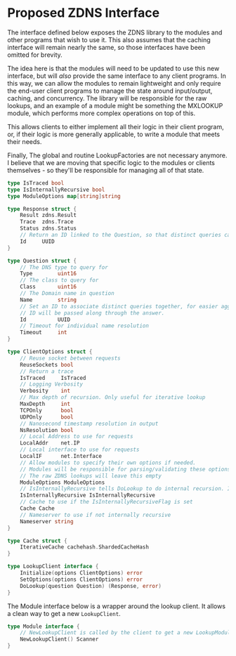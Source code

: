 # Proposed ZDNS Interface 

The interface defined below exposes the ZDNS library to the modules and other programs that wish to use it. This also assumes that the caching interface will remain nearly the same, so those interfaces have been omitted for brevity.

The idea here is that the modules will need to be updated to use this new interface, but will _also_ provide the same interface to any client programs. In this way, we can allow the modules to remain lightweight and only require the end-user client programs to manage the state around input/output, caching, and concurrency. The library will be responsible for the raw lookups, and an example of a module might be something the MXLOOKUP module, which performs more complex operations on top of this. 

This allows clients to either implement all their logic in their client program, or, if their logic is more generally applicable, to write a module that meets their needs.

Finally, The global and routine LookupFactories are not necessary anymore. I believe that we are moving that specific logic to the modules or clients themselves - so they'll be responsible for managing all of that state.


```go
type IsTraced bool
type IsInternallyRecursive bool
type ModuleOptions map[string]string

type Response struct {
    Result zdns.Result
    Trace  zdns.Trace
    Status zdns.Status
    // Return an ID linked to the Question, so that distinct queries can be linked.
    Id     UUID
}

type Question struct {
    // The DNS type to query for
	Type        uint16
    // The class to query for
	Class       uint16
    // The Domain name in question
	Name        string
    // Set an ID to associate distinct queries together, for easier aggregation
    // ID will be passed along through the answer.
    Id          UUID
    // Timeout for individual name resolution
    Timeout     int
}

type ClientOptions struct {
    // Reuse socket between requests
    ReuseSockets bool
    // Return a trace
    IsTraced     IsTraced
    // Logging Verbosity
    Verbosity    int
    // Max depth of recursion. Only useful for iterative lookup
    MaxDepth     int
    TCPOnly      bool
    UDPOnly      bool
    // Nanosecond timestamp resolution in output
    NsResolution bool
    // Local Address to use for requests
    LocalAddr    net.IP
    // Local interface to use for requests
    LocalIF      net.Interface
    // Allow modules to specify their own options if needed.
    // Modules will be responsible for parsing/validating these options.
    // The raw ZDNS lookups will leave this empty
    ModuleOptions ModuleOptions
    // IsInternallyRecursive tells DoLookup to do internal recursion. If true, uses cache. If false, uses nameserver.
    IsInternallyRecursive IsInternallyRecursive
    // Cache to use if the IsInternallyRecursiveFlag is set
    Cache Cache
    // Nameserver to use if not internally recursive
    Nameserver string
}

type Cache struct {
	IterativeCache cachehash.ShardedCacheHash
}

type LookupClient interface {
	Initialize(options ClientOptions) error
    SetOptions(options ClientOptions) error
	DoLookup(question Question) (Response, error)
}
```

The Module interface below is a wrapper around the lookup client. It allows a clean way to get a new `LookupClient`.

```go
type Module interface {
	// NewLookupClient is called by the client to get a new LookupModule
	NewLookupClient() Scanner
}
```